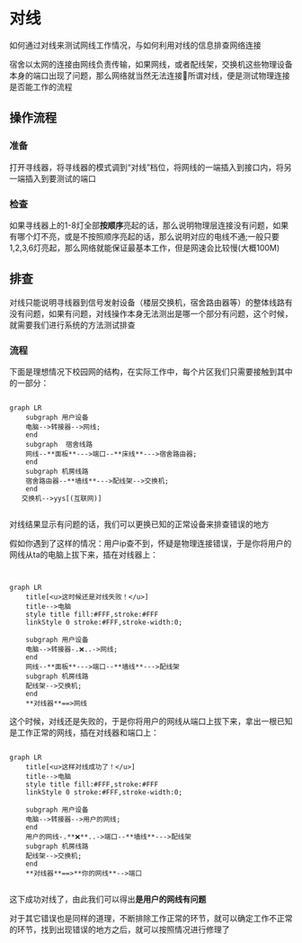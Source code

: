 # 对线
如何通过对线来测试网线工作情况，与如何利用对线的信息排查网络连接

宿舍以太网的连接由网线负责传输，如果网线，或者配线架，交换机这些物理设备本身的端口出现了问题，那么网络就当然无法连接🫠所谓对线，便是测试物理连接是否能工作的流程
## 操作流程
### 准备
打开寻线器，将寻线器的模式调到“对线”档位，将网线的一端插入到接口内，将另一端插入到要测试的端口
### 检查
如果寻线器上的1-8灯全部**按顺序**亮起的话，那么说明物理层连接没有问题，如果有哪个灯不亮，或是不按照顺序亮起的话，那么说明对应的电线不通;一般只要1,2,3,6灯亮起，那么网络就能保证最基本工作，但是网速会比较慢(大概100M)
## 排查
对线只能说明寻线器到信号发射设备（楼层交换机，宿舍路由器等）的整体线路有没有问题，如果有问题，对线操作本身无法测出是哪一个部分有问题，这个时候，就需要我们进行系统的方法测试排查

### 流程
下面是理想情况下校园网的结构，在实际工作中，每个片区我们只需要接触到其中的一部分：
```mermaid

graph LR
    subgraph 用户设备
    电脑-->转接器-->网线;
    end
    subgraph  宿舍线路 
    网线--**面板**--->端口--**床线**--->宿舍路由器;
    end
    subgraph 机房线路
    宿舍路由器--**墙线**--->配线架-->交换机;
    end
   交换机-->yys[(互联网)]
   
```

对线结果显示有问题的话，我们可以更换已知的正常设备来排查错误的地方

假如你遇到了这样的情况：用户ip查不到，怀疑是物理连接错误，于是你将用户的网线从ta的电脑上拔下来，插在对线器上：
```mermaid


graph LR
    title[<u>这时候还是对线失败！</u>]
    title-->电脑
    style title fill:#FFF,stroke:#FFF
    linkStyle 0 stroke:#FFF,stroke-width:0;
    
    subgraph 用户设备
    电脑-->转接器-.❌..->网线;
    end 
    网线--**面板**--->端口--**墙线**--->配线架
    subgraph 机房线路
    配线架-->交换机;
    end
    **对线器**==>网线

```
这个时候，对线还是失败的，于是你将用户的网线从端口上拔下来，拿出一根已知是工作正常的网线，插在对线器和端口上：
``` mermaid

graph LR
    title[<u>这样对线成功了！</u>]
    title-->电脑
    style title fill:#FFF,stroke:#FFF
    linkStyle 0 stroke:#FFF,stroke-width:0;
    
    subgraph 用户设备
    电脑-->转接器-->用户的网线;
    end 
    用户的网线-.**❌**..->端口--**墙线**--->配线架
    subgraph 机房线路
    配线架-->交换机;
    end
    **对线器**==>**你的网线**-->端口


```
这下成功对线了，由此我们可以得出**是用户的网线有问题**



对于其它错误也是同样的道理，不断排除工作正常的环节，就可以确定工作不正常的环节，找到出现错误的地方之后，就可以按照情况进行修理了
